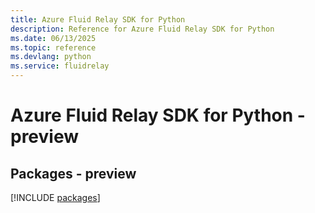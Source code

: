 ```yaml
---
title: Azure Fluid Relay SDK for Python
description: Reference for Azure Fluid Relay SDK for Python
ms.date: 06/13/2025
ms.topic: reference
ms.devlang: python
ms.service: fluidrelay
---
```

# Azure Fluid Relay SDK for Python - preview
## Packages - preview
[!INCLUDE [packages](fluid-relay-index.md)]